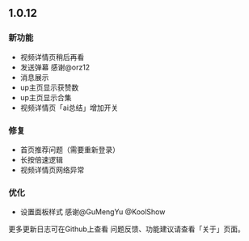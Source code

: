 ## 1.0.12


### 新功能
+ 视频详情页稍后再看
+ 发送弹幕 感谢@orz12
+ 消息展示
+ up主页显示获赞数
+ up主页显示合集
+ 视频详情页「ai总结」增加开关
  
### 修复
+ 首页推荐问题（需要重新登录）
+ 长按倍速逻辑
+ 视频详情页网络异常

### 优化
+ 设置面板样式 感谢@GuMengYu @KoolShow


更多更新日志可在Github上查看
问题反馈、功能建议请查看「关于」页面。
